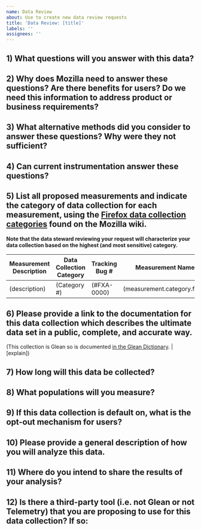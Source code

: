 ```yaml
---
name: Data Review
about: Use to create new data review requests
title: 'Data Review: [title]'
labels: ''
assignees: ''
---
```


## 1) What questions will you answer with this data?

## 2) Why does Mozilla need to answer these questions? Are there benefits for users? Do we need this information to address product or business requirements?

## 3) What alternative methods did you consider to answer these questions? Why were they not sufficient?

## 4) Can current instrumentation answer these questions?

## 5) List all proposed measurements and indicate the category of data collection for each measurement, using the [Firefox data collection categories](https://wiki.mozilla.org/Data_Collection) found on the Mozilla wiki.

**Note that the data steward reviewing your request will characterize your data collection based on the highest (and most sensitive) category.**

| Measurement Description | Data Collection Category | Tracking Bug # | Measurement Name             |
| ----------------------- | ------------------------ | -------------- | ---------------------------- |
| (description)           | (Category #)             | (#FXA-0000)    | (measurement.category.field) |

## 6) Please provide a link to the documentation for this data collection which describes the ultimate data set in a public, complete, and accurate way.

(This collection is Glean so is documented [in the Glean Dictionary](https://dictionary.telemetry.mozilla.org). | [explain])

## 7) How long will this data be collected?

## 8) What populations will you measure?

## 9) If this data collection is default on, what is the opt-out mechanism for users?

## 10) Please provide a general description of how you will analyze this data.

## 11) Where do you intend to share the results of your analysis?

## 12) Is there a third-party tool (i.e. not Glean or not Telemetry) that you are proposing to use for this data collection? If so:
